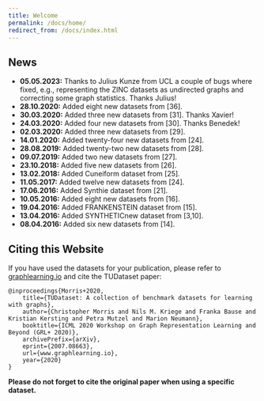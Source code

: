 ```yaml
---
title: Welcome
permalink: /docs/home/
redirect_from: /docs/index.html
---
```

## News

* **05.05.2023:** Thanks to Julius Kunze from UCL a couple of bugs where fixed, e.g., representing the ZINC datasets as undirected graphs and correcting some graph statistics. Thanks Julius!
* **28.10.2020:** Added eight new datasets from [36]. 
* **30.03.2020:** Added three new datasets from [31]. Thanks Xavier!
* **24.03.2020:** Added four new datasets from [30]. Thanks Benedek!
* **02.03.2020:** Added three new datasets from [29].
* **14.01.2020:** Added twenty-four new datasets from [24].
* **28.08.2019:** Added twenty-two new datasets from [28].
* **09.07.2019:** Added two new datasets from [27].
* **23.10.2018:** Added five new datasets from [26].
* **13.02.2018:** Added Cuneiform dataset from [25].
* **11.05.2017:** Added twelve new datasets from [24].
* **17.06.2016:** Added Synthie dataset from [21].
* **10.05.2016:** Added eight new datasets from [16].
* **19.04.2016:** Added FRANKENSTEIN dataset from [15].
* **13.04.2016:** Added SYNTHETICnew dataset from [3,10].
* **08.04.2016:** Added six new datasets from [14].


## Citing this Website
If you have used the datasets for your publication, please refer to [graphlearning.io](http://www.graphlearning.io/) and cite the TUDataset paper:

```
@inproceedings{Morris+2020,
    title={TUDataset: A collection of benchmark datasets for learning with graphs},
    author={Christopher Morris and Nils M. Kriege and Franka Bause and Kristian Kersting and Petra Mutzel and Marion Neumann},
    booktitle={ICML 2020 Workshop on Graph Representation Learning and Beyond (GRL+ 2020)},
    archivePrefix={arXiv},
    eprint={2007.08663},
    url={www.graphlearning.io},
    year={2020}
}
```


**Please do not forget to cite the original paper when using a specific dataset.**
